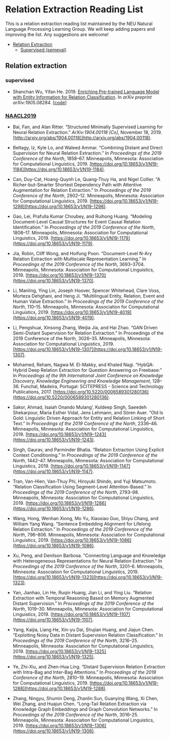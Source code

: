 # Relation Extraction Reading List
This is a relation extraction reading list maintained by the NEU Natural Language Processing  Learning Group. We will keep adding papers and improving the list. Any suggestions are welcome!


 * [Relation Extraction](#supervised)
    * [Supervised (semeval)](#supervised)

## Relation extraction

### supervised
* Shanchan Wu, Yifan He. 2019. [Enriching Pre-trained Language Model with Entity Information for Relation Classification](https://arxiv.org/abs/1905.08284). In *arXiv preprint arXiv:1905.08284*. [[code](https://github.com/NEUNLP-RE/Erich_Relation_Classification)]

### [NAACL2019](https://naacl2019.org/program/accepted/)

* Bai, Fan, and Alan Ritter. “Structured Minimally Supervised Learning for Neural Relation Extraction.” _ArXiv:1904.00118 [Cs]_, November 18, 2019\. [http://arxiv.org/abs/1904.00118](http://arxiv.org/abs/1904.00118).

* Beltagy, Iz, Kyle Lo, and Waleed Ammar. “Combining Distant and Direct Supervision for Neural Relation Extraction.” In _Proceedings of the 2019 Conference of the North_, 1858–67\. Minneapolis, Minnesota: Association for Computational Linguistics, 2019\. [https://doi.org/10.18653/v1/N19-1184](https://doi.org/10.18653/v1/N19-1184).

* Can, Duy-Cat, Hoang-Quynh Le, Quang-Thuy Ha, and Nigel Collier. “A Richer-but-Smarter Shortest Dependency Path with Attentive Augmentation for Relation Extraction.” In _Proceedings of the 2019 Conference of the North_, 2902–12\. Minneapolis, Minnesota: Association for Computational Linguistics, 2019\. [https://doi.org/10.18653/v1/N19-1298](https://doi.org/10.18653/v1/N19-1298).

* Gao, Lei, Prafulla Kumar Choubey, and Ruihong Huang. “Modeling Document-Level Causal Structures for Event Causal Relation Identification.” In _Proceedings of the 2019 Conference of the North_, 1808–17\. Minneapolis, Minnesota: Association for Computational Linguistics, 2019\. [https://doi.org/10.18653/v1/N19-1179](https://doi.org/10.18653/v1/N19-1179).

* Jia, Robin, Cliff Wong, and Hoifung Poon. “Document-Level N-Ary Relation Extraction with Multiscale Representation Learning.” In _Proceedings of the 2019 Conference of the North_, 3693–3704\. Minneapolis, Minnesota: Association for Computational Linguistics, 2019\. [https://doi.org/10.18653/v1/N19-1370](https://doi.org/10.18653/v1/N19-1370).

* Li, Manling, Ying Lin, Joseph Hoover, Spencer Whitehead, Clare Voss, Morteza Dehghani, and Heng Ji. “Multilingual Entity, Relation, Event and Human Value Extraction.” In _Proceedings of the 2019 Conference of the North_, 110–15\. Minneapolis, Minnesota: Association for Computational Linguistics, 2019\. [https://doi.org/10.18653/v1/N19-4019](https://doi.org/10.18653/v1/N19-4019).

* Li, Pengshuai, Xinsong Zhang, Weijia Jia, and Hai Zhao. “GAN Driven Semi-Distant Supervision for Relation Extraction.” In Proceedings of the 2019 Conference of the North, 3026–35. Minneapolis, Minnesota: Association for Computational Linguistics, 2019. [https://doi.org/10.18653/v1/N19-1307](https://doi.org/10.18653/v1/N19-1307).

* Mohamed, Reham, Nagwa M. El-Makky, and Khaled Nagi. “HybQA: Hybrid Deep Relation Extraction for Question Answering on Freebase:” In _Proceedings of the 9th International Joint Conference on Knowledge Discovery, Knowledge Engineering and Knowledge Management_, 128–36\. Funchal, Madeira, Portugal: SCITEPRESS - Science and Technology Publications, 2017\. [https://doi.org/10.5220/0006589301280136](https://doi.org/10.5220/0006589301280136).

* Sakor, Ahmad, Isaiah Onando Mulang’, Kuldeep Singh, Saeedeh Shekarpour, Maria Esther Vidal, Jens Lehmann, and Sören Auer. “Old Is Gold: Linguistic Driven Approach for Entity and Relation Linking of Short Text.” In _Proceedings of the 2019 Conference of the North_, 2336–46\. Minneapolis, Minnesota: Association for Computational Linguistics, 2019\. [https://doi.org/10.18653/v1/N19-1243](https://doi.org/10.18653/v1/N19-1243).

* Singh, Gaurav, and Parminder Bhatia. “Relation Extraction Using Explicit Context Conditioning.” In _Proceedings of the 2019 Conference of the North_, 1442–47\. Minneapolis, Minnesota: Association for Computational Linguistics, 2019\. [https://doi.org/10.18653/v1/N19-1147](https://doi.org/10.18653/v1/N19-1147).

* Tran, Van-Hien, Van-Thuy Phi, Hiroyuki Shindo, and Yuji Matsumoto. “Relation Classification Using Segment-Level Attention-Based.” In _Proceedings of the 2019 Conference of the North_, 2793–98\. Minneapolis, Minnesota: Association for Computational Linguistics, 2019\. [https://doi.org/10.18653/v1/N19-1286](https://doi.org/10.18653/v1/N19-1286).

* Wang, Hong, Wenhan Xiong, Mo Yu, Xiaoxiao Guo, Shiyu Chang, and William Yang Wang. “Sentence Embedding Alignment for Lifelong Relation Extraction.” In _Proceedings of the 2019 Conference of the North_, 796–806\. Minneapolis, Minnesota: Association for Computational Linguistics, 2019\. [https://doi.org/10.18653/v1/N19-1086](https://doi.org/10.18653/v1/N19-1086).

* Xu, Peng, and Denilson Barbosa. “Connecting Language and Knowledge with Heterogeneous Representations for Neural Relation Extraction.” In _Proceedings of the 2019 Conference of the North_, 3201–6\. Minneapolis, Minnesota: Association for Computational Linguistics, 2019\. [https://doi.org/10.18653/v1/N19-1323](https://doi.org/10.18653/v1/N19-1323).

* Yan, Jianhao, Lin He, Ruqin Huang, Jian Li, and Ying Liu. “Relation Extraction with Temporal Reasoning Based on Memory Augmented Distant Supervision.” In _Proceedings of the 2019 Conference of the North_, 1019–30\. Minneapolis, Minnesota: Association for Computational Linguistics, 2019\. [https://doi.org/10.18653/v1/N19-1107](https://doi.org/10.18653/v1/N19-1107).

* Yang, Kaijia, Liang He, Xin-yu Dai, Shujian Huang, and Jiajun Chen. “Exploiting Noisy Data in Distant Supervision Relation Classification.” In _Proceedings of the 2019 Conference of the North_, 3216–25\. Minneapolis, Minnesota: Association for Computational Linguistics, 2019\. [https://doi.org/10.18653/v1/N19-1325](https://doi.org/10.18653/v1/N19-1325).

* Ye, Zhi-Xiu, and Zhen-Hua Ling. “Distant Supervision Relation Extraction with Intra-Bag and Inter-Bag Attentions.” In _Proceedings of the 2019 Conference of the North_, 2810–19\. Minneapolis, Minnesota: Association for Computational Linguistics, 2019\. [https://doi.org/10.18653/v1/N19-1288](https://doi.org/10.18653/v1/N19-1288).

* Zhang, Ningyu, Shumin Deng, Zhanlin Sun, Guanying Wang, Xi Chen, Wei Zhang, and Huajun Chen. “Long-Tail Relation Extraction via Knowledge Graph Embeddings and Graph Convolution Networks.” In _Proceedings of the 2019 Conference of the North_, 3016–25\. Minneapolis, Minnesota: Association for Computational Linguistics, 2019\. [https://doi.org/10.18653/v1/N19-1306](https://doi.org/10.18653/v1/N19-1306).
